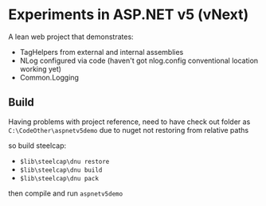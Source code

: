 # Experiments in ASP.NET v5 (vNext) #

A lean web project that demonstrates:

- TagHelpers from external and internal assemblies
- NLog configured via code (haven't got nlog.config conventional location working yet)
- Common.Logging

## Build
Having problems with project reference, need to have check out folder as
`C:\CodeOther\aspnetv5demo` due to nuget not restoring from relative paths

so build steelcap: 

* `$lib\steelcap\dnu restore `
* `$lib\steelcap\dnu build   `
* `$lib\steelcap\dnu pack    `

then compile and run `aspnetv5demo`